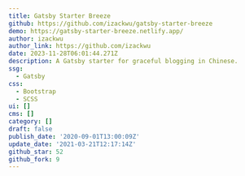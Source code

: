 ```yaml
---
title: Gatsby Starter Breeze
github: https://github.com/izackwu/gatsby-starter-breeze
demo: https://gatsby-starter-breeze.netlify.app/
author: izackwu
author_link: https://github.com/izackwu
date: 2023-11-28T06:01:44.271Z
description: A Gatsby starter for graceful blogging in Chinese.
ssg:
  - Gatsby
css:
  - Bootstrap
  - SCSS
ui: []
cms: []
category: []
draft: false
publish_date: '2020-09-01T13:00:09Z'
update_date: '2021-03-21T12:17:14Z'
github_star: 52
github_fork: 9
---
```

